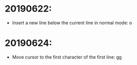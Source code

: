 # 20190622: 
* Insert a new line below the current line in normal mode: o
# 20190624:
* Move cursor to the first character of the first line: gg
